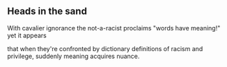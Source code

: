 Heads in the sand
-----------------

With cavalier ignorance
the not-a-racist proclaims
"words have meaning!"
yet it appears

that when they're confronted 
by dictionary definitions of 
racism and privilege, suddenly
meaning acquires nuance.